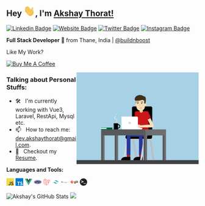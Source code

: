 ## Hey <img src="https://raw.githubusercontent.com/devakshaythorat/devakshaythorat/master/assets/Hi.gif" width="30px">, I'm [Akshay Thorat!](https://github.com/devakshaythorat)

[![Linkedin Badge](https://img.shields.io/badge/-LinkedIn-0e76a8?style=flat-square&logo=Linkedin&logoColor=white)](https://linkedin.com/in/dev-akshaythorat)
[![Website Badge](https://img.shields.io/badge/Website-3b5998?style=flat-square&logo=google-chrome&logoColor=white)](https://akshaythorat.dev/)
[![Twitter Badge](https://img.shields.io/badge/-Twitter-00acee?style=flat-square&logo=Twitter&logoColor=white)](https://twitter.com/devakshaythorat)
[![Instagram Badge](https://img.shields.io/badge/-Instagram-e4405f?style=flat-square&logo=Instagram&logoColor=white)](https://instagram.com/_akshay_thorat__/)

**Full Stack Developer** 🚀 from Thane, India | [@buildnboost](https://www.buildnboost.com)

Like My Work?

<a href="https://www.buymeacoffee.com/akshaythorat" target="_blank"><img src="https://cdn.buymeacoffee.com/buttons/v2/default-blue.png" alt="Buy Me A Coffee" height="60px" width="217px" ></a>

<img width="320" align="right" alt="GIF" src="https://raw.githubusercontent.com/devakshaythorat/devakshaythorat/master/assets/animated.gif" />

### Talking about Personal Stuffs:

- 🛠 &nbsp; I'm currently working with Vue3, Laravel, RestApi, Mysql etc.
- 📫 &nbsp; How to reach me: [dev.akshaythorat@gmail.com](mailto:dev.akshaythorat@gmail.com).
- 📝 &nbsp; Checkout my [Resume](https://raw.githubusercontent.com/devakshaythorat/devakshaythorat/master/assets/resume.pdf).


**Languages and Tools:**

<code><img height="20" src="https://raw.githubusercontent.com/github/explore/80688e429a7d4ef2fca1e82350fe8e3517d3494d/topics/javascript/javascript.png"></code>
<code><img height="20" src="https://raw.githubusercontent.com/github/explore/80688e429a7d4ef2fca1e82350fe8e3517d3494d/topics/typescript/typescript.png"></code>
<code><img height="20" src="https://raw.githubusercontent.com/github/explore/80688e429a7d4ef2fca1e82350fe8e3517d3494d/topics/vue/vue.png"></code>
<code><img height="20" src="https://raw.githubusercontent.com/github/explore/80688e429a7d4ef2fca1e82350fe8e3517d3494d/topics/php/php.png"></code>
<code><img height="20" src="https://raw.githubusercontent.com/github/explore/80688e429a7d4ef2fca1e82350fe8e3517d3494d/topics/laravel/laravel.png"></code>
<code><img height="20" src="https://raw.githubusercontent.com/github/explore/80688e429a7d4ef2fca1e82350fe8e3517d3494d/topics/tailwind/tailwind.png"></code>
<code><img height="20" src="https://raw.githubusercontent.com/github/explore/80688e429a7d4ef2fca1e82350fe8e3517d3494d/topics/mongodb/mongodb.png"></code>
<code><img height="20" src="https://raw.githubusercontent.com/github/explore/80688e429a7d4ef2fca1e82350fe8e3517d3494d/topics/git/git.png"></code>
<code><img height="20" src="https://raw.githubusercontent.com/github/explore/80688e429a7d4ef2fca1e82350fe8e3517d3494d/topics/terminal/terminal.png"></code>

<img src="https://github-readme-stats.vercel.app/api?username=devakshaythorat&show_icons=true&hide_border=true&count_private=true&theme=radical" alt="Akshay's GitHub Stats">

<img height="180em" src="https://github-readme-streak-stats.herokuapp.com/?user=devakshaythorat&hide_border=true&theme=radical" />
